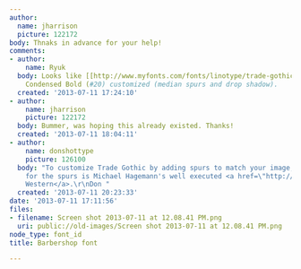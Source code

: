```yaml
---
author:
  name: jharrison
  picture: 122172
body: Thnaks in advance for your help!
comments:
- author:
    name: Ryuk
  body: Looks like [[http://www.myfonts.com/fonts/linotype/trade-gothic|Trade Gothic]]
    Condensed Bold (#20) customized (median spurs and drop shadow).
  created: '2013-07-11 17:24:10'
- author:
    name: jharrison
    picture: 122172
  body: Bummer, was hoping this already existed. Thanks!
  created: '2013-07-11 18:04:11'
- author:
    name: donshottype
    picture: 126100
  body: "To customize Trade Gothic by adding spurs to match your image,  a good model
    for the spurs is Michael Hagemann's well executed <a href=\"http://www.myfonts.com/fonts/fontmesa/cowboy-western/\">Cowboy
    Western</a>.\r\nDon "
  created: '2013-07-11 20:23:33'
date: '2013-07-11 17:11:56'
files:
- filename: Screen shot 2013-07-11 at 12.08.41 PM.png
  uri: public://old-images/Screen shot 2013-07-11 at 12.08.41 PM.png
node_type: font_id
title: Barbershop font

---
```

